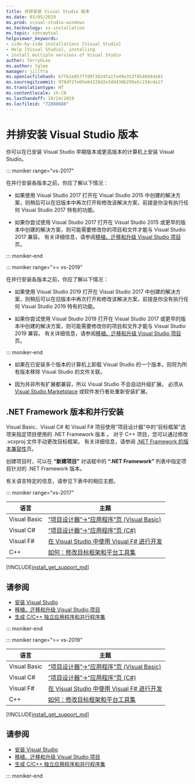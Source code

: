 ```yaml
---
title: 并排安装 Visual Studio 版本
ms.date: 03/05/2019
ms.prod: visual-studio-windows
ms.technology: vs-installation
ms.topic: conceptual
helpviewer_keywords:
- side-by-side installations [Visual Studio]
- Help [Visual Studio], installing
- install multiple versions of Visual Studio
author: TerryGLee
ms.author: tglee
manager: jillfra
ms.openlocfilehash: b7fb1e057ffd9f3824fa1fe49e353fd54694da91
ms.sourcegitcommit: 978df2feb5e64228d2e3dd430b299a5c234cda17
ms.translationtype: HT
ms.contentlocale: zh-CN
ms.lasthandoff: 10/24/2019
ms.locfileid: "72888688"
---
```

# <a name="install-visual-studio-versions-side-by-side"></a>并排安装 Visual Studio 版本

你可以在已安装 Visual Studio 早期版本或更高版本的计算机上安装 Visual Studio。

::: moniker range="vs-2017"

在并行安装各版本之前，你应了解以下情况：

* 如果使用 Visual Studio 2017 打开在 Visual Studio 2015 中创建的解决方案，则稍后可以在旧版本中再次打开和修改该解决方案，前提是你没有执行任何 Visual Studio 2017 特有的功能。

* 如果你尝试使用 Visual Studio 2017 打开在 Visual Studio 2015 或更早的版本中创建的解决方案，则可能需要修改你的项目和文件才能与 Visual Studio 2017 兼容。 有关详细信息，请参阅[移植、迁移和升级 Visual Studio 项目](../porting/port-migrate-and-upgrade-visual-studio-projects.md?view=vs-2017)页。

::: moniker-end

::: moniker range=">= vs-2019"

在并行安装各版本之前，你应了解以下情况：

* 如果使用 Visual Studio 2019 打开在 Visual Studio 2017 中创建的解决方案，则稍后可以在旧版本中再次打开和修改该解决方案，前提是你没有执行任何 Visual Studio 2019 特有的功能。

* 如果你尝试使用 Visual Studio 2019 打开在 Visual Studio 2017 或更早的版本中创建的解决方案，则可能需要修改你的项目和文件才能与 Visual Studio 2019 兼容。 有关详细信息，请参阅[移植、迁移和升级 Visual Studio 项目](../porting/port-migrate-and-upgrade-visual-studio-projects.md)页。

::: moniker-end

* 如果在已安装多个版本的计算机上卸载 Visual Studio 的一个版本，则将为所有版本移除 Visual Studio 的文件关联。

* 因为并非所有扩展都兼容，所以 Visual Studio 不会自动升级扩展。 必须从 [Visual Studio Marketplace](https://marketplace.visualstudio.com/) 或软件发行者处重新安装扩展。

## <a name="net-framework-versions-and-side-by-side-installations"></a>.NET Framework 版本和并行安装

Visual Basic、Visual C# 和 Visual F# 项目使用“项目设计器”中的“目标框架”选项来指定项目使用的 .NET Framework 版本   。 对于 C++ 项目，您可以通过修改 .vcxproj 文件手动更改目标框架。 有关详细信息，请参阅 [.NET Framework 的版本兼容性](/dotnet/framework/migration-guide/version-compatibility)页。

创建项目时，可以在 **“新建项目”** 对话框中的 **“.NET Framework”** 列表中指定项目针对的 .NET Framework 版本。

有关语言特定的信息，请参见下表中的相应主题。

::: moniker range="vs-2017"

| 语言 | 主题 |
|--------------|-----------|
| Visual Basic | [“项目设计器”->“应用程序”页 (Visual Basic)](../ide/reference/application-page-project-designer-visual-basic.md?view=vs-2017) |
| Visual C# | [“项目设计器”->“应用程序”页 (C#)](../ide/reference/application-page-project-designer-csharp.md?view=vs-2017) |
| Visual F# | [在 Visual Studio 中使用 Visual F# 进行开发](../ide/fsharp-visual-studio.md?view=vs-2017) |
|C++ | [如何：修改目标框架和平台工具集](/cpp/build/how-to-modify-the-target-framework-and-platform-toolset/) |

[!INCLUDE[install_get_support_md](includes/install_get_support_md.md)]

## <a name="see-also"></a>请参阅

* [安装 Visual Studio](install-visual-studio.md?view=vs-2017)
* [移植、迁移和升级 Visual Studio 项目](../porting/port-migrate-and-upgrade-visual-studio-projects.md?view=vs-2017)
* [生成 C/C++ 独立应用程序和并行程序集](/cpp/build/building-c-cpp-isolated-applications-and-side-by-side-assemblies/)

::: moniker-end

::: moniker range=">= vs-2019"

| 语言 | 主题 |
|--------------|-----------|
| Visual Basic | [“项目设计器”->“应用程序”页 (Visual Basic)](../ide/reference/application-page-project-designer-visual-basic.md) |
| Visual C# | [“项目设计器”->“应用程序”页 (C#)](../ide/reference/application-page-project-designer-csharp.md) |
| Visual F# | [在 Visual Studio 中使用 Visual F# 进行开发](../ide/fsharp-visual-studio.md) |
| C++ | [如何：修改目标框架和平台工具集](/cpp/build/how-to-modify-the-target-framework-and-platform-toolset/) |

[!INCLUDE[install_get_support_md](includes/install_get_support_md.md)]

## <a name="see-also"></a>请参阅

* [安装 Visual Studio](install-visual-studio.md)
* [移植、迁移和升级 Visual Studio 项目](../porting/port-migrate-and-upgrade-visual-studio-projects.md)
* [生成 C/C++ 独立应用程序和并行程序集](/cpp/build/building-c-cpp-isolated-applications-and-side-by-side-assemblies/)

::: moniker-end